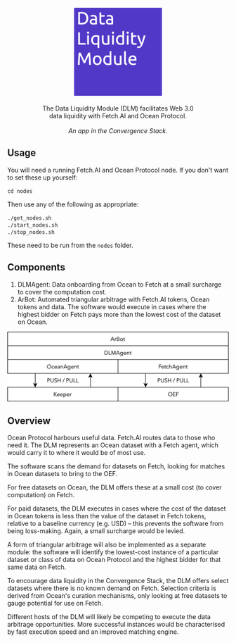 <p align="center">
    <img src="./img/dlm_logo.png" width="200" />
    <br><br>
    The Data Liquidity Module (DLM) facilitates Web 3.0<br>
    data liquidity with Fetch.AI and Ocean Protocol.<br><br>
    <i>An app in the Convergence Stack.</i>
</p>


## Usage

You will need a running Fetch.AI and Ocean Protocol node. If you don't want to set these up yourself:
```
cd nodes
```
Then use any of the following as appropriate:
```
./get_nodes.sh
./start_nodes.sh
./stop_nodes.sh
```
These need to be run from the `nodes` folder.


## Components

1. DLMAgent: Data onboarding from Ocean to Fetch at a small surcharge to cover the computation cost.
2. ArBot: Automated triangular arbitrage with Fetch.AI tokens, Ocean tokens and data. The software would execute in cases where the highest bidder on Fetch pays more than the lowest cost of the dataset on Ocean.

<p align="center">
    <img src="./img/dlm_stack.png" width="550" />
</p>

## Overview

Ocean Protocol harbours useful data. Fetch.AI routes data to those who need it. The DLM represents an Ocean dataset with a Fetch agent, which would carry it to where it would be of most use.

The software scans the demand for datasets on Fetch, looking for matches in Ocean datasets to bring to the OEF. 

For free datasets on Ocean, the DLM offers these at a small cost (to cover computation) on Fetch.

For paid datasets, the DLM executes in cases where the cost of the dataset in Ocean tokens is less than the value of the dataset in Fetch tokens, relative to a baseline currency (e.g. USD) – this prevents the software from being loss-making. Again, a small surcharge would be levied.

A form of triangular arbitrage will also be implemented as a separate module: the software will identify the lowest-cost instance of a particular dataset or class of data on Ocean Protocol and the highest bidder for that same data on Fetch.

To encourage data liquidity in the Convergence Stack, the DLM offers select datasets where there is no known demand on Fetch. Selection criteria is derived from Ocean's curation mechanisms, only looking at free datasets to gauge potential for use on Fetch.

Different hosts of the DLM will likely be competing to execute the data arbitrage opportunities. More successful instances would be characterised by fast execution speed and an improved matching engine.

